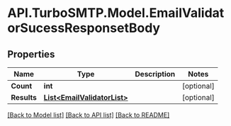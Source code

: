 # API.TurboSMTP.Model.EmailValidatorSucessResponsetBody

## Properties

Name | Type | Description | Notes
------------ | ------------- | ------------- | -------------
**Count** | **int** |  | [optional] 
**Results** | [**List&lt;EmailValidatorList&gt;**](EmailValidatorList.md) |  | [optional] 

[[Back to Model list]](../README.md#documentation-for-models) [[Back to API list]](../README.md#documentation-for-api-endpoints) [[Back to README]](../README.md)

